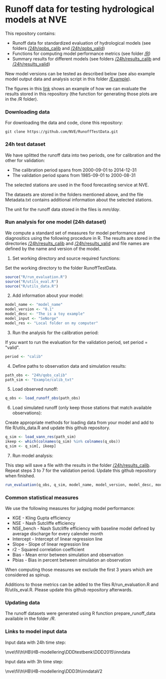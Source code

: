 Runoff data for testing hydrological models at NVE
==================================================

This repository contains:

* Runoff data for standardized evaluation of hydrological models (see folders [/24h/qobs_calib](https://github.com/NVE/RunoffTestData/tree/master/24h/qobs_calib) and [/24h/qobs_valid](https://github.com/NVE/RunoffTestData/tree/master/24h/qobs_valid))
* Functions for computing model performance metrics (see folder [/R](https://github.com/NVE/RunoffTestData/tree/master/R))
* Summary results for different models (see folders [/24h/results_calib](https://github.com/NVE/RunoffTestData/tree/master/24h/results_calib) and [/24h/results_valid](https://github.com/NVE/RunoffTestData/tree/master/24h/results_valid))

New model versions can be tested as described below (see also example model output data and analysis script in this folder [/Example](https://github.com/NVE/RunoffTestData/tree/master/Example)).

The figures in this [link](https://github.com/NVE/RunoffTestData/blob/master/Example_Result.pdf) shows an example of how we can evaluate the results stored in this repository (the function for generating those plots are in the /R folder).

### Downloading data

For downloading the data and code, clone this repository:

`git clone https://github.com/NVE/RunoffTestData.git`

### 24h test dataset

We have splitted the runoff data into two periods, one for calibration and the other for validation:

* The calibration period spans from 2000-09-01 to 2014-12-31
* The validation period spans from 1985-09-01 to 2000-08-31

The selected stations are used in the flood forecasting service at NVE.

The datasets are stored in the folders mentioned above, and the file Metadata.txt contains additional information about the selected stations.

The unit for the runoff data stored in the files is *mm/day*.

### Run analysis for one model (24h dataset)

We compute a standard set of measures for model performance and diagnositics using the following procedure in R. The results are stored in the directories [/24h/results_calib](https://github.com/NVE/RunoffTestData/tree/master/24h/results_calib) and [/24h/results_valid](https://github.com/NVE/RunoffTestData/tree/master/24h/results_valid) and file names are defined by the name and version of the model.

1) Set working directory and source required functions:

Set the working directory to the folder RunoffTestData.

```R
source("R/run_evaluation.R")
source("R/utils_eval.R")
source("R/utils_data.R")
```

2) Add information about your model:

```R
model_name <- "model_name"
model_version <- "0.1"
model_desc <- "The is a toy example"
model_input <- "SeNorge"
model_res <- "Local folder on my computer"
```

3) Run the analysis for the calibration period:

If you want to run the evaluation for the validation period, set period = "valid".

```R
period <- "calib"
```

4) Define paths to observation data and simulation results:

```R
path_obs <- "24h/qobs_calib"
path_sim <- "Example/calib_txt"
```

5) Load observed runoff:

```R
q_obs <- load_runoff_obs(path_obs)
```

6) Load simulated runoff (only keep those stations that match available observations):

Create appropriate methods for loading data from your model and add to file R/utils_data.R and update this github repository.

```R
q_sim <- load_vann_res(path_sim)
ikeep <- which(colnames(q_sim) %in% colnames(q_obs))
q_sim <- q_sim[, ikeep]
```

7) Run model analysis:

This step will save a file with the results in the folder [/24h/results_calib](https://github.com/NVE/RunoffTestData/tree/master/24h/results_calib). Repeat steps 3 to 7 for the validation period. Update this github repository when finished.

```R
run_evaluation(q_obs, q_sim, model_name, model_version, model_desc, model_input, model_res, period)
```

### Common statistical measures

We use the following measures for judging model performance:

* KGE - Kling Gupta efficiency
* NSE - Nash Sutcliffe efficiency
* NSE_bench - Nash Sutcliffe efficiency with baseline model defined by average discharge for every calender month
* Intercept - Intercept of linear regression line
* Slope - Slope of linear regression line
* r2 - Squared correlation coefficient
* Bias - Mean error between simulation and observation
* Pbias - Bias in percent between simulation an observation

When computing those measures we exclude the first 3 years which are considered as spinup.

Additions to those metrics can be added to the files R/run_evaluation.R and R/utils_eval.R. Please update this github repository afterwards.

### Updating data

The runoff datasets were generated using R function prepare_runoff_data available in the folder */R*.

### Links to model input data

Input data with 24h time step:

\\nve\fil\h\HB\HB-modellering\DDDtestbenk\DDD2015\inndata

Input data with 3h time step:

\\nve\fil\h\HB\HB-modellering\DDD3h\inndataV2


